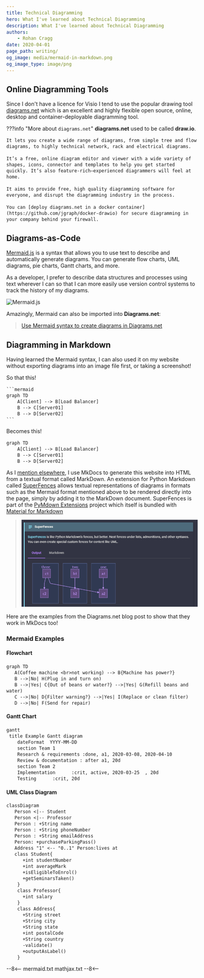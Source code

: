 ```yaml
---
title: Technical Diagramming
hero: What I've learned about Technical Diagramming
description: What I've learned about Technical Diagramming
authors:
    - Rohan Cragg
date: 2020-04-01
page_path: writing/
og_image: media/mermaid-in-markdown.png
og_image_type: image/png
---
```


## Online Diagramming Tools

Since I don't have a licence for Visio I tend to use the popular drawing tool [diagrams.net](https://www.diagrams.net/) which is an excellent and highly flexible open source, online, desktop and container-deployable diagramming tool.

???info "More about `diagrams.net`"
    **diagrams.net** used to be called **draw.io**.
    
    It lets you create a wide range of diagrams, from simple tree and flow diagrams, to highly technical network, rack and electrical diagrams.

    It’s a free, online diagram editor and viewer with a wide variety of shapes, icons, connector and templates to help you get started quickly. It’s also feature-rich–experienced diagrammers will feel at home.

    It aims to provide free, high quality diagramming software for everyone, and disrupt the diagramming industry in the process.

    You can [deploy diagrams.net in a docker container](https://github.com/jgraph/docker-drawio) for secure diagramming in your company behind your firewall.

## Diagrams-as-Code

[Mermaid.js](https://mermaid-js.github.io/mermaid/#/) is a syntax that allows you to use text to describe and automatically generate diagrams. You can generate flow charts, UML diagrams, pie charts, Gantt charts, and more.

As a developer, I prefer to describe data structures and processes using text wherever I can so that I can more easily use version control systems to track the history of my diagrams.

![Mermaid.js](https://mermaid-js.github.io/mermaid/img/header.png)

Amazingly, Mermaid can also be imported into **Diagrams.net**:

> [Use Mermaid syntax to create diagrams in Diagrams.net](https://www.diagrams.net/blog/mermaid-diagrams)

## Diagramming in Markdown

Having learned the Mermaid syntax, I can also used it on my website without exporting diagrams into an image file first, or taking a screenshot!

So that this!

````
```mermaid
graph TD
    A[Client] --> B[Load Balancer]
    B --> C[Server01]
    B --> D[Server02]
```
````

Becomes this!

```mermaid
graph TD
    A[Client] --> B[Load Balancer]
    B --> C[Server01]
    B --> D[Server02]
```

As I [mention elsewhere](/misc/scoop/#mkdocs), I use MkDocs to generate this website into HTML from a textual format called MarkDown. An extension for Python Markdown called [SuperFences](https://facelessuser.github.io/pymdown-extensions/extensions/superfences/) allows textual representations of diagrams in formats such as the Mermaid format mentioned above to be rendered directly into the page, simply by adding it to the MarkDown document. SuperFences is part of the [PyMdown Extensions](https://facelessuser.github.io/pymdown-extensions/) project which itself is bundled with [Material for Markdown](https://squidfunk.github.io/mkdocs-material/extensions/pymdown/)

> ![](media/pymdown-superfences.png)

Here are the examples from the Diagrams.net blog post to show that they work in MkDocs too!

### Mermaid Examples

#### Flowchart

```mermaid
graph TD
   A(Coffee machine <br>not working) --> B{Machine has power?}
   B -->|No| H(Plug in and turn on)
   B -->|Yes| C{Out of beans or water?} -->|Yes| G(Refill beans and water)
   C -->|No| D{Filter warning?} -->|Yes| I(Replace or clean filter)
   D -->|No| F(Send for repair)
```

#### Gantt Chart

```mermaid
gantt
 title Example Gantt diagram
    dateFormat  YYYY-MM-DD
    section Team 1
    Research & requirements :done, a1, 2020-03-08, 2020-04-10
    Review & documentation : after a1, 20d
    section Team 2
    Implementation      :crit, active, 2020-03-25  , 20d
    Testing      :crit, 20d
```

#### UML Class Diagram

```mermaid
classDiagram
   Person <|-- Student
   Person <|-- Professor
   Person : +String name
   Person : +String phoneNumber
   Person : +String emailAddress
   Person: +purchaseParkingPass()
   Address "1" <-- "0..1" Person:lives at
   class Student{
      +int studentNumber
      +int averageMark
      +isEligibleToEnrol()
      +getSeminarsTaken()
    }
    class Professor{
      +int salary
    }
    class Address{
      +String street
      +String city
      +String state
      +int postalCode
      +String country
      -validate()
      +outputAsLabel()  
    }
```


--8<--
mermaid.txt
mathjax.txt
--8<--